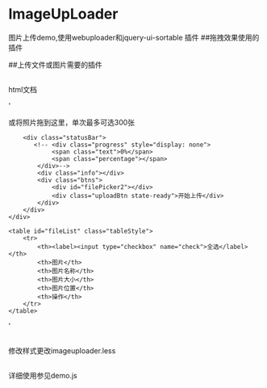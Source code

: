 # ImageUpLoader
图片上传demo,使用webuploader和jquery-ui-sortable 插件
##拖拽效果使用的插件    
<script type="text/javascript" src="js/jquery.ui.core.js"></script>
<script type="text/javascript" src="js/jquery.ui.widget.js"></script>
<script type="text/javascript" src="js/jquery.ui.mouse.js"></script>
<script type="text/javascript" src="js/jquery.ui.sortable.js"></script>
##上传文件或图片需要的插件
<script type="text/javascript" src="js/webuploader.js"></script>
##
html文档

'<div class="image-wrapper">
    <div id="imageUpLoader">
        <!--用来存放item-->
        <div id="dndArea">
            <ul id="queueList" class="uploader-list">
            </ul>
            <div class="placeholder">
                <div id="filePicker"></div>
                <p>或将照片拖到这里，单次最多可选300张</p>
            </div>
        </div>

        <div class="statusBar">
           <!-- <div class="progress" style="display: none">
                <span class="text">0%</span>
                <span class="percentage"></span>
            </div>-->
            <div class="info"></div>
            <div class="btns">
                <div id="filePicker2"></div>
                <div class="uploadBtn state-ready">开始上传</div>
            </div>
        </div>
    </div>

    <table id="fileList" class="tableStyle">
        <tr>
            <th><label><input type="checkbox" name="check">全选</label></th>
            <th>图片</th>
            <th>图片名称</th>
            <th>图片大小</th>
            <th>图片位置</th>
            <th>操作</th>
        </tr>
    </table>
</div>'

##
修改样式更改imageuploader.less
##
详细使用参见demo.js
